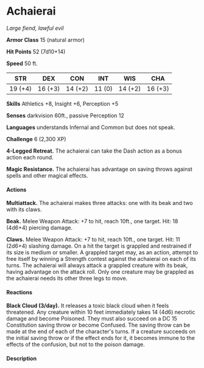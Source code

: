 # Achaierai
*Large fiend, lawful evil*

**Armor Class** 15 (natural armor)

**Hit Points** 52 (7d10+14)

**Speed** 50 ft.

**STR**|**DEX**|**CON**|**INT**|**WIS**|**CHA**
-------|-------|-------|-------|-------|-------
19 (+4)|16 (+3)|14 (+2)|11 (0) |14 (+2)|16 (+3)

**Skills** Athletics +8, Insight +6, Perception +5

**Senses** darkvision 60ft., passive Perception 12

**Languages** understands Infernal and Common but does not speak.

**Challenge** 6 (2,300 XP)

**4-Legged Retreat.** The achaierai can take the Dash action as a bonus action each round.

**Magic Resistance.** The achaierai has advantage on saving throws against spells and other magical effects.

#### Actions
**Multiattack.** The achaierai makes three attacks: one with its beak and two with its claws.

**Beak.** Melee Weapon Attack: +7 to hit, reach 10ft., one target. Hit: 18 (4d6+4) piercing damage.

**Claws.** Melee Weapon Attack: +7 to hit, reach 10ft., one target. Hit: 11 (2d6+4) slashing damage. On a hit the target is grappled and restrained if its size is medium or smaller. A grappled target may, as an action, attempt to free itself by winning a Strength contest against the achaierai on each of its turns. The achaierai will always attack a grappled creature with its beak, having advantage on the attack roll. Only one creature may be grappled as the achaierai needs its other three legs to move.

#### Reactions
**Black Cloud (3/day).** It releases a toxic black cloud when it feels threatened. Any creature within 10 feet immediately takes 14 (4d6) necrotic damage and become Poisoned. They must also succeed on a DC 15 Constitution saving throw or become Confused. The saving throw can be made at the end of each of the character's turns. If a creature succeeds on the initial saving throw or if the effect ends for it, it becomes immune to the effects of the confusion, but not to the poison damage.

#### Description
